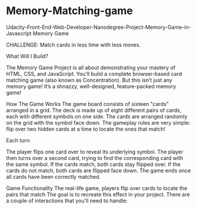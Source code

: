 # Memory-Matching-game

Udacity-Front-End-Web-Developer-Nanodegree-Project-Memory-Game-in-Javascript
Memory Game

CHALLENGE:
Match cards in less time with less moves.

What Will I Build?

The Memory Game Project is all about demonstrating your mastery of HTML, CSS, and JavaScript. You’ll build a complete browser-based card matching game (also known as Concentration). But this isn’t just any memory game! It’s a shnazzy, well-designed, feature-packed memory game!

How The Game Works The game board consists of sixteen "cards" arranged in a grid. The deck is made up of eight different pairs of cards, each with different symbols on one side. The cards are arranged randomly on the grid with the symbol face down. The gameplay rules are very simple: flip over two hidden cards at a time to locate the ones that match!

Each turn:

The player flips one card over to reveal its underlying symbol. The player then turns over a second card, trying to find the corresponding card with the same symbol. If the cards match, both cards stay flipped over. If the cards do not match, both cards are flipped face down. The game ends once all cards have been correctly matched.

Game Functionality The real-life game, players flip over cards to locate the pairs that match The goal is to recreate this effect in your project. There are a couple of interactions that you'll need to handle:


